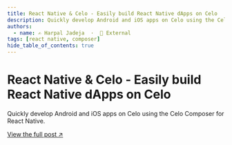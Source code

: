 ```yaml
---
title: React Native & Celo - Easily build React Native dApps on Celo
description: Quickly develop Android and iOS apps on Celo using the Celo Composer for React Native.
authors:
  - name: ✍️ Harpal Jadeja  ·  🔗 External
tags: [react native, composer]
hide_table_of_contents: true
---
```


# React Native & Celo - Easily build React Native dApps on Celo

Quickly develop Android and iOS apps on Celo using the Celo Composer for React Native.

[View the full post ↗️](https://medium.com/celodevelopers/celo-composer-react-native-easily-build-react-native-dapps-on-celo-bdc57080772f)

<!--truncate-->

